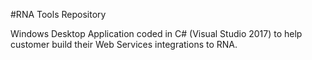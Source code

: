#RNA Tools Repository

 Windows Desktop Application coded in C# (Visual Studio 2017) to help customer build their Web Services integrations to RNA.
